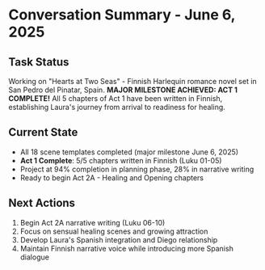 # Conversation Summary - June 6, 2025

## Task Status
Working on "Hearts at Two Seas" - Finnish Harlequin romance novel set in San Pedro del Pinatar, Spain. **MAJOR MILESTONE ACHIEVED: ACT 1 COMPLETE!** All 5 chapters of Act 1 have been written in Finnish, establishing Laura's journey from arrival to readiness for healing.

## Current State
- All 18 scene templates completed (major milestone June 6, 2025)
- **Act 1 Complete**: 5/5 chapters written in Finnish (Luku 01-05)
- Project at 94% completion in planning phase, 28% in narrative writing
- Ready to begin Act 2A - Healing and Opening chapters

## Next Actions
1. Begin Act 2A narrative writing (Luku 06-10)
2. Focus on sensual healing scenes and growing attraction
3. Develop Laura's Spanish integration and Diego relationship
4. Maintain Finnish narrative voice while introducing more Spanish dialogue
